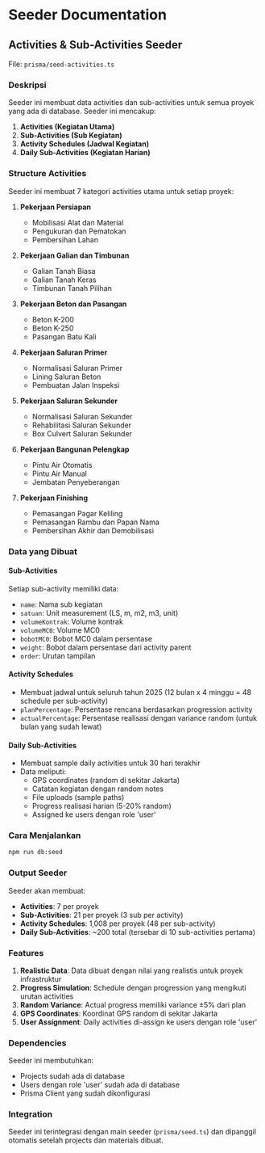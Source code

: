 # Seeder Documentation

## Activities & Sub-Activities Seeder

File: `prisma/seed-activities.ts`

### Deskripsi
Seeder ini membuat data activities dan sub-activities untuk semua proyek yang ada di database. Seeder ini mencakup:

1. **Activities (Kegiatan Utama)**
2. **Sub-Activities (Sub Kegiatan)**
3. **Activity Schedules (Jadwal Kegiatan)**
4. **Daily Sub-Activities (Kegiatan Harian)**

### Structure Activities

Seeder ini membuat 7 kategori activities utama untuk setiap proyek:

1. **Pekerjaan Persiapan**
   - Mobilisasi Alat dan Material
   - Pengukuran dan Pematokan
   - Pembersihan Lahan

2. **Pekerjaan Galian dan Timbunan**
   - Galian Tanah Biasa
   - Galian Tanah Keras
   - Timbunan Tanah Pilihan

3. **Pekerjaan Beton dan Pasangan**
   - Beton K-200
   - Beton K-250
   - Pasangan Batu Kali

4. **Pekerjaan Saluran Primer**
   - Normalisasi Saluran Primer
   - Lining Saluran Beton
   - Pembuatan Jalan Inspeksi

5. **Pekerjaan Saluran Sekunder**
   - Normalisasi Saluran Sekunder
   - Rehabilitasi Saluran Sekunder
   - Box Culvert Saluran Sekunder

6. **Pekerjaan Bangunan Pelengkap**
   - Pintu Air Otomatis
   - Pintu Air Manual
   - Jembatan Penyeberangan

7. **Pekerjaan Finishing**
   - Pemasangan Pagar Keliling
   - Pemasangan Rambu dan Papan Nama
   - Pembersihan Akhir dan Demobilisasi

### Data yang Dibuat

#### Sub-Activities
Setiap sub-activity memiliki data:
- `name`: Nama sub kegiatan
- `satuan`: Unit measurement (LS, m, m2, m3, unit)
- `volumeKontrak`: Volume kontrak
- `volumeMC0`: Volume MC0
- `bobotMC0`: Bobot MC0 dalam persentase
- `weight`: Bobot dalam persentase dari activity parent
- `order`: Urutan tampilan

#### Activity Schedules
- Membuat jadwal untuk seluruh tahun 2025 (12 bulan x 4 minggu = 48 schedule per sub-activity)
- `planPercentage`: Persentase rencana berdasarkan progression activity
- `actualPercentage`: Persentase realisasi dengan variance random (untuk bulan yang sudah lewat)

#### Daily Sub-Activities
- Membuat sample daily activities untuk 30 hari terakhir
- Data meliputi:
  - GPS coordinates (random di sekitar Jakarta)
  - Catatan kegiatan dengan random notes
  - File uploads (sample paths)
  - Progress realisasi harian (5-20% random)
  - Assigned ke users dengan role 'user'

### Cara Menjalankan

```bash
npm run db:seed
```

### Output Seeder

Seeder akan membuat:
- **Activities**: 7 per proyek
- **Sub-Activities**: 21 per proyek (3 sub per activity)
- **Activity Schedules**: 1,008 per proyek (48 per sub-activity)
- **Daily Sub-Activities**: ~200 total (tersebar di 10 sub-activities pertama)

### Features

1. **Realistic Data**: Data dibuat dengan nilai yang realistis untuk proyek infrastruktur
2. **Progress Simulation**: Schedule dengan progression yang mengikuti urutan activities
3. **Random Variance**: Actual progress memiliki variance ±5% dari plan
4. **GPS Coordinates**: Koordinat GPS random di sekitar Jakarta
5. **User Assignment**: Daily activities di-assign ke users dengan role 'user'

### Dependencies

Seeder ini membutuhkan:
- Projects sudah ada di database
- Users dengan role 'user' sudah ada di database
- Prisma Client yang sudah dikonfigurasi

### Integration

Seeder ini terintegrasi dengan main seeder (`prisma/seed.ts`) dan dipanggil otomatis setelah projects dan materials dibuat.
